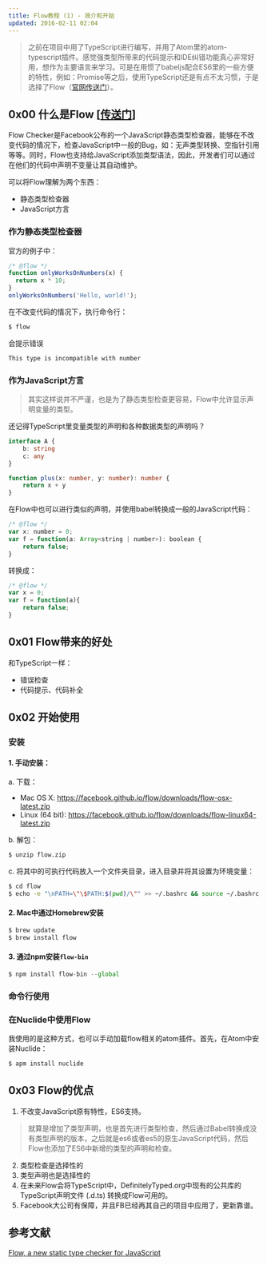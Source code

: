 ```yaml
---
title: Flow教程 (1) - 简介和开始
updated: 2016-02-11 02:04
---
```


> 之前在项目中用了TypeScript进行编写，并用了Atom里的atom-typescript插件。感觉强类型所带来的代码提示和IDE纠错功能真心非常好用，想作为主要语言来学习。可是在用惯了babeljs配合ES6里的一些方便的特性，例如：Promise等之后，使用TypeScript还是有点不太习惯，于是选择了Flow（[官网传送门](http://flowtype.org)）。

## 0x00 什么是Flow [[传送门](http://flowtype.org/docs/about-flow.html)]

Flow Checker是Facebook公布的一个JavaScript静态类型检查器，能够在不改变代码的情况下，检查JavaScript中一般的Bug，如：无声类型转换、空指针引用等等。同时，Flow也支持给JavaScript添加类型语法，因此，开发者们可以通过在他们的代码中声明不变量让其自动维护。

可以将Flow理解为两个东西：

- 静态类型检查器
- JavaScript方言

### 作为静态类型检查器

官方的例子中：

``` javascript
/* @flow */
function onlyWorksOnNumbers(x) {
  return x * 10;
}
onlyWorksOnNumbers('Hello, world!');
```

在不改变代码的情况下，执行命令行：

``` bash
$ flow
```

会提示错误

``` bash
This type is incompatible with number
```

### 作为JavaScript方言

> 其实这样说并不严谨，也是为了静态类型检查更容易，Flow中允许显示声明变量的类型。

还记得TypeScript里变量类型的声明和各种数据类型的声明吗？

``` typescript
interface A {
    b: string
    c: any
}

function plus(x: number, y: number): number {
    return x + y
}
```

在Flow中也可以进行类似的声明，并使用babel转换成一般的JavaScript代码：

``` javascript
/* @flow */
var x: number = 0;
var f = function(a: Array<string | number>): boolean {
    return false;
}
```

转换成：

``` javascript
/* @flow */
var x = 0;
var f = function(a){
    return false;
}
```

## 0x01 Flow带来的好处

和TypeScript一样：

- 错误检查
- 代码提示、代码补全

## 0x02 开始使用

### 安装

#### 1. 手动安装：

a. 下载：

- Mac OS X: https://facebook.github.io/flow/downloads/flow-osx-latest.zip
- Linux (64 bit): https://facebook.github.io/flow/downloads/flow-linux64-latest.zip

b. 解包：

``` bash
$ unzip flow.zip
```

c. 将其中的可执行代码放入一个文件夹目录，进入目录并将其设置为环境变量：

``` bash
$ cd flow
$ echo -e "\nPATH=\"\$PATH:$(pwd)/\"" >> ~/.bashrc && source ~/.bashrc
```

#### 2. Mac中通过Homebrew安装

``` bash
$ brew update
$ brew install flow
```

#### 3. 通过npm安装`flow-bin`

``` javascript
$ npm install flow-bin --global
```

### 命令行使用

### 在Nuclide中使用Flow

我使用的是这种方式，也可以手动加载flow相关的atom插件。首先，在Atom中安装Nuclide：

``` bash
$ apm install nuclide
```

## 0x03 Flow的优点

1.  不改变JavaScript原有特性，ES6支持。 

> 就算是增加了类型声明，也是首先进行类型检查，然后通过Babel转换成没有类型声明的版本，之后就是es6或者es5的原生JavaScript代码，然后Flow也添加了ES6中新增的类型的声明和检查。

2. 类型检查是选择性的
3. 类型声明也是选择性的
4. 在未来Flow会将TypeScript中，DefinitelyTyped.org中现有的公共库的TypeScript声明文件 (.d.ts) 转换成Flow可用的。
5. Facebook大公司有保障，并且FB已经再其自己的项目中应用了，更新靠谱。



## 参考文献

[Flow, a new static type checker for JavaScript](https://code.facebook.com/posts/1505962329687926/flow-a-new-static-type-checker-for-javascript/)